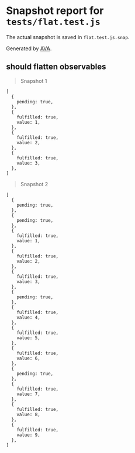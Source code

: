 # Snapshot report for `tests/flat.test.js`

The actual snapshot is saved in `flat.test.js.snap`.

Generated by [AVA](https://ava.li).

## should flatten observables

> Snapshot 1

    [
      {
        pending: true,
      },
      {
        fulfilled: true,
        value: 1,
      },
      {
        fulfilled: true,
        value: 2,
      },
      {
        fulfilled: true,
        value: 3,
      },
    ]

> Snapshot 2

    [
      {
        pending: true,
      },
      {
        pending: true,
      },
      {
        fulfilled: true,
        value: 1,
      },
      {
        fulfilled: true,
        value: 2,
      },
      {
        fulfilled: true,
        value: 3,
      },
      {
        pending: true,
      },
      {
        fulfilled: true,
        value: 4,
      },
      {
        fulfilled: true,
        value: 5,
      },
      {
        fulfilled: true,
        value: 6,
      },
      {
        pending: true,
      },
      {
        fulfilled: true,
        value: 7,
      },
      {
        fulfilled: true,
        value: 8,
      },
      {
        fulfilled: true,
        value: 9,
      },
    ]
